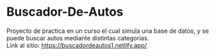 # Buscador-De-Autos
Proyecto de practica en un curso el cual simula una base de datos, y se puede buscar autos mediante distintas categorias. <br>
Link al sitio: https://buscadordeautos1.netlify.app/

